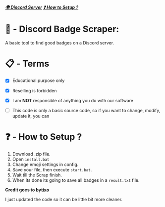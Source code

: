 ##### [🌍 Discord Server](https://discord.gg/rNbcUvV7) [❓ How to Setup ?](https://github.com/Ib69/discord-badge-scraper/blob/main/README.md#---how-to-setup-)

# 🔎 - Discord Badge Scraper:
A basic tool to find good badges on a Discord server.

# 📋 - Terms
- [x] Educational purpose only
- [x] Reselling is forbidden
- [x] I am **NOT** responsible of anything you do with our software
- [ ] This code is only a basic source code, so if you want to change, modify, update it, you can


# ❓ - How to Setup ?
1. Download .zip file.
2. Open `install.bat`
3. Change emoji settings in config.
4. Save your file, then execute `start.bat`.
5. Wait till the Scrap finish.
6. When its done its going to save all badges in a `result.txt` file.


**Credit goes to [bytixo](https://github.com/bytixo/BadgeScraper)**

I just updated the code so it can be little bit more cleaner.
